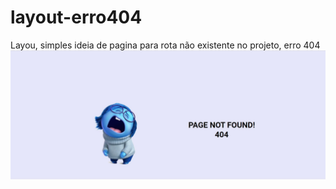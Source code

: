 # layout-erro404
Layou, simples ideia de pagina para rota não existente no projeto, erro 404
![What is this](paginaNaoEncontrada.jpg)
